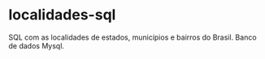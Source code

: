 # localidades-sql
SQL com as localidades de estados, municípios e bairros do Brasil.
Banco de dados Mysql.
